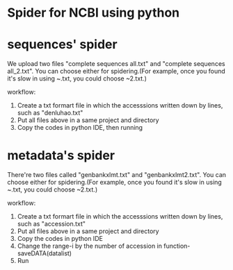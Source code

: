 # Spider for NCBI using python

# sequences' spider
We upload two files "complete sequences all.txt" and "complete sequences all_2.txt". You can choose either for spidering.(For example, once you found it's slow in using ~.txt, you could choose ~2.txt.)

workflow:
1. Create a txt formart file in which the accesssions written down by lines, such as "denluhao.txt"
2. Put all files above in a same project and directory
3. Copy the codes in python IDE, then running

# metadata's spider
There're two files called "genbankxlmt.txt" and "genbankxlmt2.txt". You can choose either for spidering.(For example, once you found it's slow in using ~.txt, you could choose ~2.txt.)

workflow:
1. Create a txt formart file in which the accesssions written down by lines, such as "accession.txt"
2. Put all files above in a same project and directory
3. Copy the codes in python IDE
4. Change the range-i by the number of accession in function-saveDATA(datalist)
5. Run
